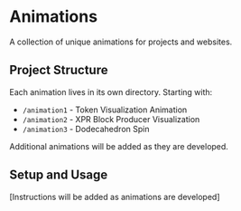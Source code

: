 # Animations

A collection of unique animations  for projects and websites.

## Project Structure

Each animation lives in its own directory. Starting with:

- `/animation1` - Token Visualization Animation
- `/animation2` - XPR Block Producer Visualization
- `/animation3` - Dodecahedron Spin

Additional animations will be added as they are developed.

## Setup and Usage

[Instructions will be added as animations are developed]
